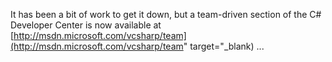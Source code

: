 It has been a bit of work to get it down, but a team-driven section of the C# Developer Center is now available at [http://msdn.microsoft.com/vcsharp/team](http://msdn.microsoft.com/vcsharp/team" target="_blank) ...